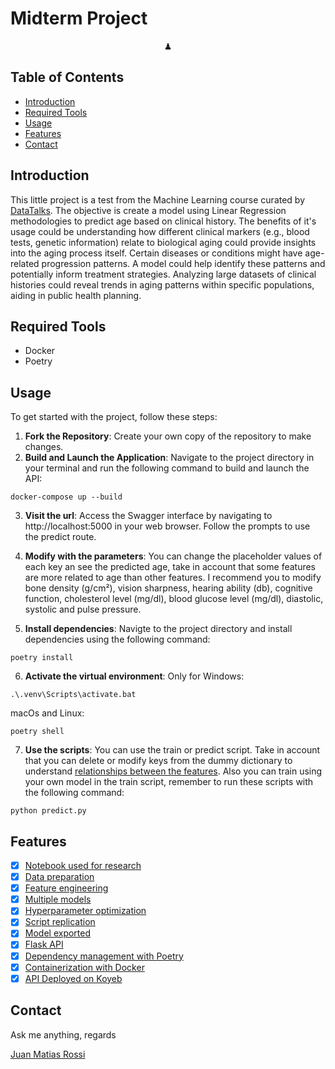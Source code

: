 # Midterm Project

<p style="text-align: center">♟</p>

## Table of Contents

- [Introduction](#introduction)
- [Required Tools](#required-tools)
- [Usage](#usage)
- [Features](#features)
- [Contact](#contact)

## Introduction

This little project is a test from the Machine Learning course curated by [DataTalks](https://datatalks.club/). The objective is create a model using Linear Regression methodologies to predict age based on clinical history. The benefits of it's usage could be understanding how different clinical markers (e.g., blood tests, genetic information) relate to biological aging could provide insights into the aging process itself. Certain diseases or conditions might have age-related progression patterns. A model could help identify these patterns and potentially inform treatment strategies. Analyzing large datasets of clinical histories could reveal trends in aging patterns within specific populations, aiding in public health planning.

## Required Tools

- Docker
- Poetry

## Usage

To get started with the project, follow these steps:

1. **Fork the Repository**: Create your own copy of the repository to make changes.
2. **Build and Launch the Application**: Navigate to the project directory in your terminal and run the following command to build and launch the API:

```
docker-compose up --build
```

3. **Visit the url**: Access the Swagger interface by navigating to http://localhost:5000 in your web browser. Follow the prompts to use the predict route.

4. **Modify with the parameters**: You can change the placeholder values of each key an see the predicted age, take in account that some features are more related to age than other features. I recommend you to modify bone density (g/cm²), vision sharpness, hearing ability (db), cognitive function, cholesterol level (mg/dl), blood glucose level (mg/dl), diastolic, systolic and pulse pressure.

5. **Install dependencies**: Navigte to the project directory and install dependencies using the following command:

```
poetry install
```

6. **Activate the virtual environment**: Only for Windows:

```
.\.venv\Scripts\activate.bat
```

macOs and Linux:

```
poetry shell
```

7. **Use the scripts**: You can use the train or predict script. Take in account that you can delete or modify keys from the dummy dictionary to understand [relationships between the features](https://github.com/SchneiderSix/Midterm-Project-Zoomcamp/blob/059925ac72451f12cabd69d0b12ed2c6b90840c0/notebook.ipynb#L1629). Also you can train using your own model in the train script, remember to run these scripts with the following command:

```
python predict.py
```

## Features

- [x] [Notebook used for research](https://github.com/SchneiderSix/Midterm-Project-Zoomcamp/blob/main/notebook.ipynb)
- [x] [Data preparation](https://github.com/SchneiderSix/Midterm-Project-Zoomcamp/blob/059925ac72451f12cabd69d0b12ed2c6b90840c0/notebook.ipynb#L109)
- [x] [Feature engineering](https://github.com/SchneiderSix/Midterm-Project-Zoomcamp/blob/059925ac72451f12cabd69d0b12ed2c6b90840c0/notebook.ipynb#L1373C10-L1373C29)
- [x] [Multiple models](https://github.com/SchneiderSix/Midterm-Project-Zoomcamp/blob/059925ac72451f12cabd69d0b12ed2c6b90840c0/notebook.ipynb#L3120)
- [x] [Hyperparameter optimization](https://github.com/SchneiderSix/Midterm-Project-Zoomcamp/blob/059925ac72451f12cabd69d0b12ed2c6b90840c0/notebook.ipynb#L5971)
- [x] [Script replication](https://github.com/SchneiderSix/Midterm-Project-Zoomcamp/blob/main/train.py)
- [x] [Model exported](https://github.com/SchneiderSix/Midterm-Project-Zoomcamp/blob/main/model_xgb_eta%3D0.1_score%3D1.206.bin)
- [x] [Flask API](https://github.com/SchneiderSix/Midterm-Project-Zoomcamp/blob/main/app.py)
- [x] [Dependency management with Poetry](https://github.com/SchneiderSix/Midterm-Project-Zoomcamp/blob/main/pyproject.toml)
- [x] [Containerization with Docker](https://github.com/SchneiderSix/Midterm-Project-Zoomcamp/blob/main/docker-compose.yml)
- [x] [API Deployed on Koyeb](https://nasty-madeleine-schneider-59cb7106.koyeb.app/)

## Contact

Ask me anything, regards

[Juan Matias Rossi](https://www.linkedin.com/in/jmrossi6/)
